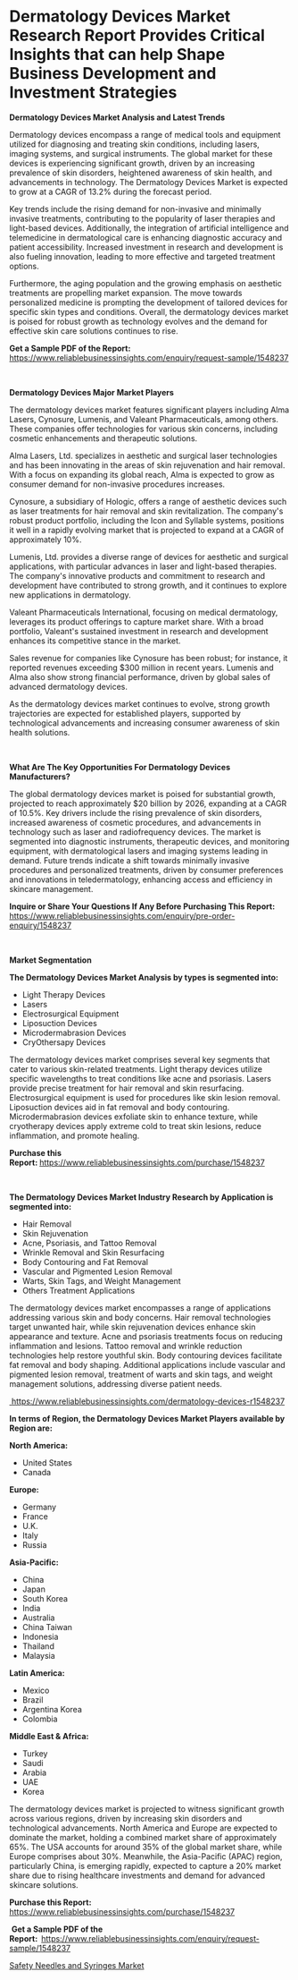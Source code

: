<p><h1>Dermatology Devices Market Research Report Provides Critical Insights that can help Shape Business Development and Investment Strategies</h1></p><p><strong>Dermatology Devices Market Analysis and Latest Trends</strong></p>
<p><p>Dermatology devices encompass a range of medical tools and equipment utilized for diagnosing and treating skin conditions, including lasers, imaging systems, and surgical instruments. The global market for these devices is experiencing significant growth, driven by an increasing prevalence of skin disorders, heightened awareness of skin health, and advancements in technology. The Dermatology Devices Market is expected to grow at a CAGR of 13.2% during the forecast period.</p><p>Key trends include the rising demand for non-invasive and minimally invasive treatments, contributing to the popularity of laser therapies and light-based devices. Additionally, the integration of artificial intelligence and telemedicine in dermatological care is enhancing diagnostic accuracy and patient accessibility. Increased investment in research and development is also fueling innovation, leading to more effective and targeted treatment options.</p><p>Furthermore, the aging population and the growing emphasis on aesthetic treatments are propelling market expansion. The move towards personalized medicine is prompting the development of tailored devices for specific skin types and conditions. Overall, the dermatology devices market is poised for robust growth as technology evolves and the demand for effective skin care solutions continues to rise.</p></p>
<p><strong>Get a Sample PDF of the Report:&nbsp;</strong> <a href="https://www.reliablebusinessinsights.com/enquiry/request-sample/1548237?utm_campaign=3063&utm_medium=2&utm_source=Github&utm_content=ia&utm_term=04032025&utm_id=dermatology-devices">https://www.reliablebusinessinsights.com/enquiry/request-sample/1548237</a></p>
<p>&nbsp;</p>
<p><strong>Dermatology Devices Major Market Players</strong></p>
<p><p>The dermatology devices market features significant players including Alma Lasers, Cynosure, Lumenis, and Valeant Pharmaceuticals, among others. These companies offer technologies for various skin concerns, including cosmetic enhancements and therapeutic solutions.</p><p>Alma Lasers, Ltd. specializes in aesthetic and surgical laser technologies and has been innovating in the areas of skin rejuvenation and hair removal. With a focus on expanding its global reach, Alma is expected to grow as consumer demand for non-invasive procedures increases.</p><p>Cynosure, a subsidiary of Hologic, offers a range of aesthetic devices such as laser treatments for hair removal and skin revitalization. The company's robust product portfolio, including the Icon and Syllable systems, positions it well in a rapidly evolving market that is projected to expand at a CAGR of approximately 10%.</p><p>Lumenis, Ltd. provides a diverse range of devices for aesthetic and surgical applications, with particular advances in laser and light-based therapies. The company's innovative products and commitment to research and development have contributed to strong growth, and it continues to explore new applications in dermatology.</p><p>Valeant Pharmaceuticals International, focusing on medical dermatology, leverages its product offerings to capture market share. With a broad portfolio, Valeant's sustained investment in research and development enhances its competitive stance in the market.</p><p>Sales revenue for companies like Cynosure has been robust; for instance, it reported revenues exceeding $300 million in recent years. Lumenis and Alma also show strong financial performance, driven by global sales of advanced dermatology devices.</p><p>As the dermatology devices market continues to evolve, strong growth trajectories are expected for established players, supported by technological advancements and increasing consumer awareness of skin health solutions.</p></p>
<p>&nbsp;</p>
<p><strong>What Are The Key Opportunities For Dermatology Devices Manufacturers?</strong></p>
<p><p>The global dermatology devices market is poised for substantial growth, projected to reach approximately $20 billion by 2026, expanding at a CAGR of 10.5%. Key drivers include the rising prevalence of skin disorders, increased awareness of cosmetic procedures, and advancements in technology such as laser and radiofrequency devices. The market is segmented into diagnostic instruments, therapeutic devices, and monitoring equipment, with dermatological lasers and imaging systems leading in demand. Future trends indicate a shift towards minimally invasive procedures and personalized treatments, driven by consumer preferences and innovations in teledermatology, enhancing access and efficiency in skincare management.</p></p>
<p><strong>Inquire or Share Your Questions If Any Before Purchasing This Report:</strong> <a href="https://www.reliablebusinessinsights.com/enquiry/pre-order-enquiry/1548237?utm_campaign=3063&utm_medium=2&utm_source=Github&utm_content=ia&utm_term=04032025&utm_id=dermatology-devices">https://www.reliablebusinessinsights.com/enquiry/pre-order-enquiry/1548237</a></p>
<p>&nbsp;</p>
<p><strong>Market Segmentation</strong></p>
<p><strong>The Dermatology Devices Market Analysis by types is segmented into:</strong></p>
<p><ul><li>Light Therapy Devices</li><li>Lasers</li><li>Electrosurgical Equipment</li><li>Liposuction Devices</li><li>Microdermabrasion Devices</li><li>CryOthersapy Devices</li></ul></p>
<p><p>The dermatology devices market comprises several key segments that cater to various skin-related treatments. Light therapy devices utilize specific wavelengths to treat conditions like acne and psoriasis. Lasers provide precise treatment for hair removal and skin resurfacing. Electrosurgical equipment is used for procedures like skin lesion removal. Liposuction devices aid in fat removal and body contouring. Microdermabrasion devices exfoliate skin to enhance texture, while cryotherapy devices apply extreme cold to treat skin lesions, reduce inflammation, and promote healing.</p></p>
<p><strong>Purchase this Report:&nbsp;</strong><a href="https://www.reliablebusinessinsights.com/purchase/1548237?utm_campaign=3063&utm_medium=2&utm_source=Github&utm_content=ia&utm_term=04032025&utm_id=dermatology-devices">https://www.reliablebusinessinsights.com/purchase/1548237</a></p>
<p>&nbsp;</p>
<p><strong>The Dermatology Devices Market Industry Research by Application is segmented into:</strong></p>
<p><ul><li>Hair Removal</li><li>Skin Rejuvenation</li><li>Acne, Psoriasis, and Tattoo Removal</li><li>Wrinkle Removal and Skin Resurfacing</li><li>Body Contouring and Fat Removal</li><li>Vascular and Pigmented Lesion Removal</li><li>Warts, Skin Tags, and Weight Management</li><li>Others Treatment Applications</li></ul></p>
<p><p>The dermatology devices market encompasses a range of applications addressing various skin and body concerns. Hair removal technologies target unwanted hair, while skin rejuvenation devices enhance skin appearance and texture. Acne and psoriasis treatments focus on reducing inflammation and lesions. Tattoo removal and wrinkle reduction technologies help restore youthful skin. Body contouring devices facilitate fat removal and body shaping. Additional applications include vascular and pigmented lesion removal, treatment of warts and skin tags, and weight management solutions, addressing diverse patient needs.</p></p>
<p><a href="https://www.reliablebusinessinsights.com/dermatology-devices-r1548237?utm_campaign=3063&utm_medium=2&utm_source=Github&utm_content=ia&utm_term=04032025&utm_id=dermatology-devices">&nbsp;https://www.reliablebusinessinsights.com/dermatology-devices-r1548237</a></p>
<p><strong>In terms of Region, the Dermatology Devices Market Players available by Region are:</strong></p>
<p>
    <p> <strong> North America: </strong>
        <ul>
            <li>United States</li>
            <li>Canada</li>
        </ul>
        </p> 
    <p> <strong> Europe: </strong>
        <ul>
            <li>Germany</li>
            <li>France</li>
            <li>U.K.</li>
            <li>Italy</li>
            <li>Russia</li>
        </ul>
        </p> 
    <p> <strong> Asia-Pacific: </strong>
        <ul>
            <li>China</li>
            <li>Japan</li>
            <li>South Korea</li>
            <li>India</li>
            <li>Australia</li>
            <li>China Taiwan</li>
            <li>Indonesia</li>
            <li>Thailand</li>
            <li>Malaysia</li>
        </ul>
        </p> 
    <p> <strong> Latin America: </strong>
        <ul>
            <li>Mexico</li>
            <li>Brazil</li>
            <li>Argentina Korea</li>
            <li>Colombia</li>
        </ul>
        </p> 
    <p> <strong> Middle East & Africa: </strong>
        <ul>
            <li>Turkey</li>
            <li>Saudi</li>
            <li>Arabia</li>
            <li>UAE</li>
            <li>Korea</li>
        </ul>
    </p>
    </p>
<p><p>The dermatology devices market is projected to witness significant growth across various regions, driven by increasing skin disorders and technological advancements. North America and Europe are expected to dominate the market, holding a combined market share of approximately 65%. The USA accounts for around 35% of the global market share, while Europe comprises about 30%. Meanwhile, the Asia-Pacific (APAC) region, particularly China, is emerging rapidly, expected to capture a 20% market share due to rising healthcare investments and demand for advanced skincare solutions.</p></p>
<p><strong>Purchase this Report: </strong><a href="https://www.reliablebusinessinsights.com/purchase/1548237?utm_campaign=3063&utm_medium=2&utm_source=Github&utm_content=ia&utm_term=04032025&utm_id=dermatology-devices">https://www.reliablebusinessinsights.com/purchase/1548237</a></p>
<p>&nbsp;<strong>Get a Sample PDF of the Report:&nbsp;&nbsp;</strong><a href="https://www.reliablebusinessinsights.com/enquiry/request-sample/1548237?utm_campaign=3063&utm_medium=2&utm_source=Github&utm_content=ia&utm_term=04032025&utm_id=dermatology-devices">https://www.reliablebusinessinsights.com/enquiry/request-sample/1548237</a></p>
<p><strong></strong></p>
<p><p><a href="https://github.com/jhamygunler/Market-Research-Report-List-1/blob/main/safety-needles-and-syringes-market.md?utm_campaign=3063&utm_medium=2&utm_source=Github&utm_content=ia&utm_term=04032025&utm_id=dermatology-devices">Safety Needles and Syringes Market</a></p></p>